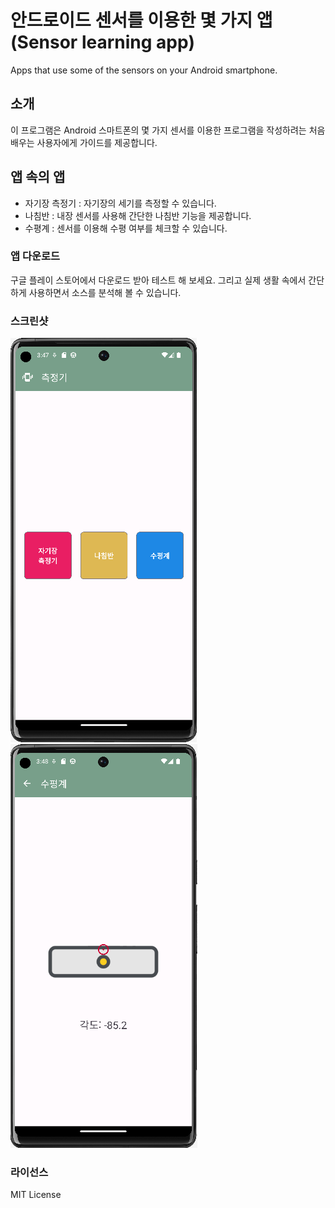 # 안드로이드 센서를 이용한 몇 가지 앱 (Sensor learning app)
Apps that use some of the sensors on your Android smartphone.

## 소개
이 프로그램은 Android 스마트폰의 몇 가지 센서를 이용한 프로그램을 작성하려는 처음 배우는 사용자에게 가이드를 제공합니다.

## 앱 속의 앱
- 자기장 측정기 : 자기장의 세기를 측정할 수 있습니다.
- 나침반 : 내장 센서를 사용해 간단한 나침반 기능을 제공합니다.
- 수평계 : 센서를 이용해 수평 여부를 체크할 수 있습니다.


### 앱 다운로드
구글 플레이 스토어에서 다운로드 받아 테스트 해 보세요. 그리고 실제 생활 속에서 간단하게 사용하면서 소스를 분석해 볼 수 있습니다.

### 스크린샷
![스크린샷](/app/screenshot/screenshort_utility.png)
![스크린샷](/app/screenshot/screenshort_utility2.png)

### 라이선스
MIT License

